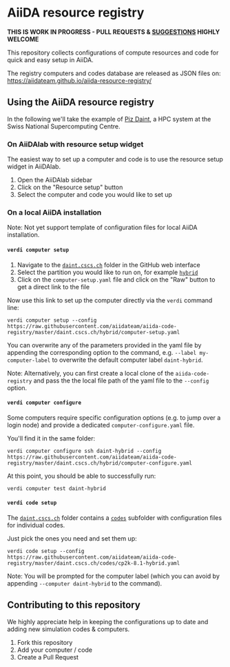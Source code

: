 # AiiDA resource registry

**THIS IS WORK IN PROGRESS - PULL REQUESTS & [SUGGESTIONS](https://github.com/aiidateam/aiida-resource-registry/issues) HIGHLY WELCOME**

This repository collects configurations of compute resources and code for quick and easy setup in AiiDA.

The registry computers and codes database are released as JSON files on: https://aiidateam.github.io/aiida-resource-registry/

## Using the AiiDA resource registry

In the following we'll take the example of [Piz Daint](https://www.cscs.ch/computers/piz-daint/), a HPC system at the Swiss National Supercomputing Centre.

### On AiiDAlab with resource setup widget

The easiest way to set up a computer and code is to use the resource setup widget in AiiDAlab.

 1. Open the AiiDAlab sidebar
 2. Click on the "Resource setup" button
 3. Select the computer and code you would like to set up

<!-- Placeholder for the gif screen record -->


### On a local AiiDA installation

Note: Not yet support template of configuration files for local AiiDA installation.

#### `verdi computer setup`

 1. Navigate to the [`daint.cscs.ch`](./daint.cscs.ch) folder in the GitHub web interface
 2. Select the partition you would like to run on, for example [`hybrid`](./daint.cscs.ch/hybrid)
 3. Click on the `computer-setup.yaml` file and click on the "Raw" button to get a direct link to the file

Now use this link to set up the computer directly via the `verdi` command line:
```
verdi computer setup --config https://raw.githubusercontent.com/aiidateam/aiida-code-registry/master/daint.cscs.ch/hybrid/computer-setup.yaml
```

You can overwrite any of the parameters provided in the yaml file by appending the corresponding option to the command, e.g. `--label my-computer-label` to overwrite the default computer label `daint-hybrid`.

Note: Alternatively, you can first create a local clone of the `aiida-code-registry` and pass the the local file path of the yaml file to the `--config` option.

#### `verdi computer configure`

Some computers require specific configuration options (e.g. to jump over a login node) and provide a dedicated `computer-configure.yaml` file.

You'll find it in the same folder:

```
verdi computer configure ssh daint-hybrid --config https://raw.githubusercontent.com/aiidateam/aiida-code-registry/master/daint.cscs.ch/hybrid/computer-configure.yaml
```

At this point, you should be able to successfully run:
```
verdi computer test daint-hybrid
```

#### `verdi code setup`

The [`daint.cscs.ch`](./daint.cscs.ch/) folder contains a [`codes`](./daint.cscs.ch/codes) subfolder with configuration files for individual codes.

Just pick the ones you need and set them up:

```
verdi code setup --config https://raw.githubusercontent.com/aiidateam/aiida-code-registry/master/daint.cscs.ch/codes/cp2k-8.1-hybrid.yaml
```

Note: You will be prompted for the computer label (which you can avoid by appending `--computer daint-hybrid` to the command).

## Contributing to this repository

We highly appreciate help in keeping the configurations up to date and adding new simulation codes & computers.

 1. Fork this repository
 2. Add your computer / code
 3. Create a Pull Request
